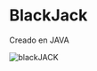 # BlackJack

Creado en JAVA


![blackJACK](https://www.blackjackgala.com/wp-content/uploads/2018/10/How-to-Become-a-Blackjack-Dealer-Blackjackgala.jpg)
